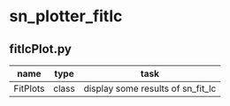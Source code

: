 # sn_plotter_fitlc

## fitlcPlot.py ##

|name | type | task|
|----|----|----|
|FitPlots | class | display some results of sn_fit_lc |